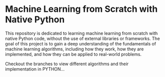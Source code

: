 # Machine Learning from Scratch with Native Python

This repository is dedicated to learning machine learning from scratch with native Python code, without the use of external libraries or frameworks. The goal of this project is to gain a deep understanding of the fundamentals of machine learning algorithms, including how they work, how they are implemented, and how they can be applied to real-world problems.


Checkout the branches to view different algorithms and their implementation in PYTHON...

